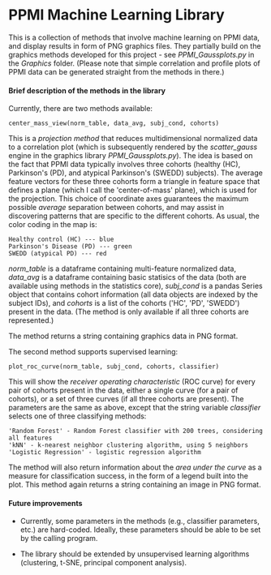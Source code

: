 PPMI Machine Learning Library
=============================

This is a collection of methods that involve machine learning on PPMI data, and display results in form of PNG graphics files.  They partially build on the graphics methods developed for this project - see *PPMI_Gaussplots.py* in the *Graphics* folder.  (Please note that simple correlation and profile plots of PPMI data can be generated straight from the methods in there.)

#### Brief description of the methods in the library

Currently, there are two methods available:

	center_mass_view(norm_table, data_avg, subj_cond, cohorts)

This is a *projection method* that reduces multidimensional normalized data to a correlation plot (which is subsequently rendered by the *scatter_gauss* engine in the graphics library *PPMI_Gaussplots.py*).  The idea is based on the fact that PPMI data typically involves three cohorts (healthy (HC), Parkinson's (PD), and atypical Parkinson's (SWEDD) subjects).  The average feature vectors for these three cohorts form a triangle in feature space that defines a plane (which I call the 'center-of-mass' plane), which is used for the projection.  This choice of coordinate axes guarantees the maximum possible *average* separation between cohorts, and may assist in discovering patterns that are specific to the different cohorts.  As usual, the color coding in the map is:

	Healthy control (HC) --- blue
	Parkinson's Disease (PD) --- green
	SWEDD (atypical PD) --- red

*norm_table* is a dataframe containing multi-feature normalized data, *data_avg* is a dataframe containing basic statisics of the data (both are available using methods in the statistics core), *subj_cond* is a pandas Series object that contains cohort information (all data objects are indexed by the subject IDs), and *cohorts* is a list of the cohorts ('HC', 'PD', 'SWEDD') present in the data.  (The method is only available if all three cohorts are represented.)

The method returns a string containing graphics data in PNG format.

The second method supports supervised learning:

	plot_roc_curve(norm_table, subj_cond, cohorts, classifier)

This will show the *receiver operating characteristic* (ROC curve) for every pair of cohorts present in the data, either a single curve (for a pair of cohorts), or a set of three curves (if all three cohorts are present).  The parameters are the same as above, except that the string variable *classifier* selects one of three classifying methods:

	'Random Forest' - Random Forest classifier with 200 trees, considering all features
	'kNN' - k-nearest neighbor clustering algorithm, using 5 neighbors
	'Logistic Regression' - logistic regression algorithm

The method will also return information about the *area under the curve* as a measure for classification success, in the form of a legend built into the plot.  This method again returns a string containing an image in PNG format.

#### Future improvements

*	Currently, some parameters in the methods (e.g., classifier parameters, etc.) are hard-coded.  Ideally, these parameters should be able to be set by the calling program.

*	The library should be extended by unsupervised learning algorithms (clustering, t-SNE, principal component analysis).